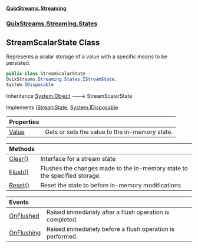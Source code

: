 #### [QuixStreams.Streaming](index.md 'index')
### [QuixStreams.Streaming.States](QuixStreams.Streaming.States.md 'QuixStreams.Streaming.States')

## StreamScalarState Class

Represents a scalar storage of a value with a specific means to be persisted.

```csharp
public class StreamScalarState :
QuixStreams.Streaming.States.IStreamState,
System.IDisposable
```

Inheritance [System.Object](https://docs.microsoft.com/en-us/dotnet/api/System.Object 'System.Object') &#129106; StreamScalarState

Implements [IStreamState](IStreamState.md 'QuixStreams.Streaming.States.IStreamState'), [System.IDisposable](https://docs.microsoft.com/en-us/dotnet/api/System.IDisposable 'System.IDisposable')

| Properties | |
| :--- | :--- |
| [Value](StreamScalarState.Value.md 'QuixStreams.Streaming.States.StreamScalarState.Value') | Gets or sets the value to the in-memory state. |

| Methods | |
| :--- | :--- |
| [Clear()](StreamScalarState.Clear().md 'QuixStreams.Streaming.States.StreamScalarState.Clear()') | Interface for a stream state |
| [Flush()](StreamScalarState.Flush().md 'QuixStreams.Streaming.States.StreamScalarState.Flush()') | Flushes the changes made to the in-memory state to the specified storage. |
| [Reset()](StreamScalarState.Reset().md 'QuixStreams.Streaming.States.StreamScalarState.Reset()') | Reset the state to before in-memory modifications |

| Events | |
| :--- | :--- |
| [OnFlushed](StreamScalarState.OnFlushed.md 'QuixStreams.Streaming.States.StreamScalarState.OnFlushed') | Raised immediately after a flush operation is completed. |
| [OnFlushing](StreamScalarState.OnFlushing.md 'QuixStreams.Streaming.States.StreamScalarState.OnFlushing') | Raised immediately before a flush operation is performed. |
